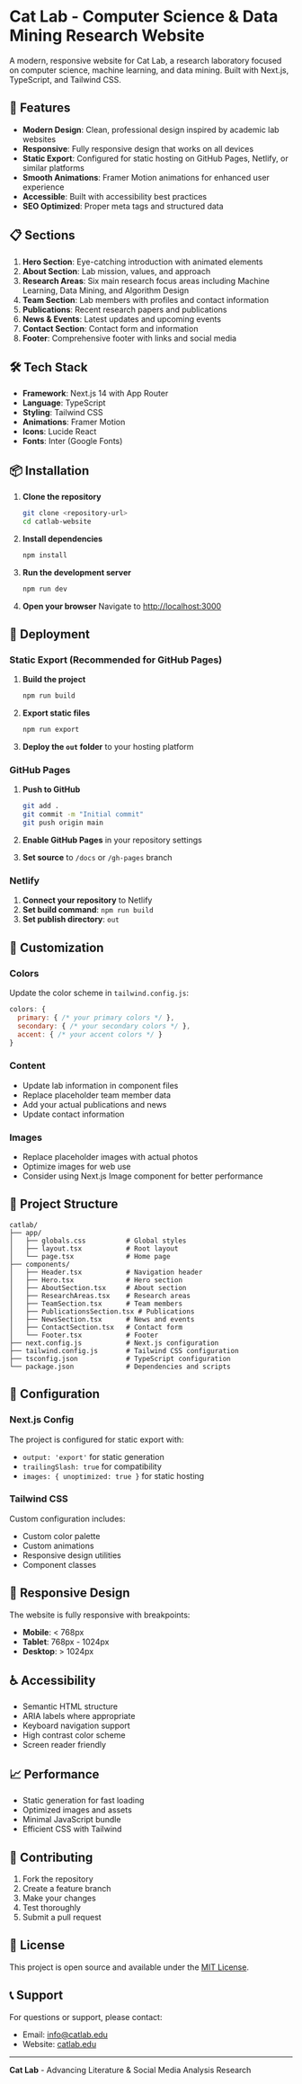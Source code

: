 # Cat Lab - Computer Science & Data Mining Research Website

A modern, responsive website for Cat Lab, a research laboratory focused on computer science, machine learning, and data mining. Built with Next.js, TypeScript, and Tailwind CSS.

## 🚀 Features

- **Modern Design**: Clean, professional design inspired by academic lab websites
- **Responsive**: Fully responsive design that works on all devices
- **Static Export**: Configured for static hosting on GitHub Pages, Netlify, or similar platforms
- **Smooth Animations**: Framer Motion animations for enhanced user experience
- **Accessible**: Built with accessibility best practices
- **SEO Optimized**: Proper meta tags and structured data

## 📋 Sections

1. **Hero Section**: Eye-catching introduction with animated elements
2. **About Section**: Lab mission, values, and approach
3. **Research Areas**: Six main research focus areas including Machine Learning, Data Mining, and Algorithm Design
4. **Team Section**: Lab members with profiles and contact information
5. **Publications**: Recent research papers and publications
6. **News & Events**: Latest updates and upcoming events
7. **Contact Section**: Contact form and information
8. **Footer**: Comprehensive footer with links and social media

## 🛠️ Tech Stack

- **Framework**: Next.js 14 with App Router
- **Language**: TypeScript
- **Styling**: Tailwind CSS
- **Animations**: Framer Motion
- **Icons**: Lucide React
- **Fonts**: Inter (Google Fonts)

## 📦 Installation

1. **Clone the repository**
   ```bash
   git clone <repository-url>
   cd catlab-website
   ```

2. **Install dependencies**
   ```bash
   npm install
   ```

3. **Run the development server**
   ```bash
   npm run dev
   ```

4. **Open your browser**
   Navigate to [http://localhost:3000](http://localhost:3000)

## 🚀 Deployment

### Static Export (Recommended for GitHub Pages)

1. **Build the project**
   ```bash
   npm run build
   ```

2. **Export static files**
   ```bash
   npm run export
   ```

3. **Deploy the `out` folder** to your hosting platform

### GitHub Pages

1. **Push to GitHub**
   ```bash
   git add .
   git commit -m "Initial commit"
   git push origin main
   ```

2. **Enable GitHub Pages** in your repository settings
3. **Set source** to `/docs` or `/gh-pages` branch

### Netlify

1. **Connect your repository** to Netlify
2. **Set build command**: `npm run build`
3. **Set publish directory**: `out`

## 🎨 Customization

### Colors
Update the color scheme in `tailwind.config.js`:
```javascript
colors: {
  primary: { /* your primary colors */ },
  secondary: { /* your secondary colors */ },
  accent: { /* your accent colors */ }
}
```

### Content
- Update lab information in component files
- Replace placeholder team member data
- Add your actual publications and news
- Update contact information

### Images
- Replace placeholder images with actual photos
- Optimize images for web use
- Consider using Next.js Image component for better performance

## 📁 Project Structure

```
catlab/
├── app/
│   ├── globals.css          # Global styles
│   ├── layout.tsx           # Root layout
│   └── page.tsx             # Home page
├── components/
│   ├── Header.tsx           # Navigation header
│   ├── Hero.tsx             # Hero section
│   ├── AboutSection.tsx     # About section
│   ├── ResearchAreas.tsx    # Research areas
│   ├── TeamSection.tsx      # Team members
│   ├── PublicationsSection.tsx # Publications
│   ├── NewsSection.tsx      # News and events
│   ├── ContactSection.tsx   # Contact form
│   └── Footer.tsx           # Footer
├── next.config.js           # Next.js configuration
├── tailwind.config.js       # Tailwind CSS configuration
├── tsconfig.json            # TypeScript configuration
└── package.json             # Dependencies and scripts
```

## 🔧 Configuration

### Next.js Config
The project is configured for static export with:
- `output: 'export'` for static generation
- `trailingSlash: true` for compatibility
- `images: { unoptimized: true }` for static hosting

### Tailwind CSS
Custom configuration includes:
- Custom color palette
- Custom animations
- Responsive design utilities
- Component classes

## 📱 Responsive Design

The website is fully responsive with breakpoints:
- **Mobile**: < 768px
- **Tablet**: 768px - 1024px
- **Desktop**: > 1024px

## ♿ Accessibility

- Semantic HTML structure
- ARIA labels where appropriate
- Keyboard navigation support
- High contrast color scheme
- Screen reader friendly

## 📈 Performance

- Static generation for fast loading
- Optimized images and assets
- Minimal JavaScript bundle
- Efficient CSS with Tailwind

## 🤝 Contributing

1. Fork the repository
2. Create a feature branch
3. Make your changes
4. Test thoroughly
5. Submit a pull request

## 📄 License

This project is open source and available under the [MIT License](LICENSE).

## 📞 Support

For questions or support, please contact:
- Email: info@catlab.edu
- Website: [catlab.edu](https://catlab.edu)

---

**Cat Lab** - Advancing Literature & Social Media Analysis Research 